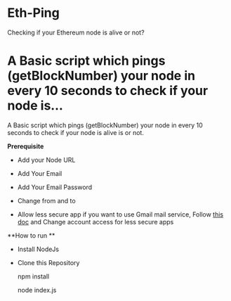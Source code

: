 # Eth-Ping
Checking if your Ethereum node is alive or not?  

# A Basic script which pings (getBlockNumber) your node in every 10 seconds to check if your node is…



A Basic script which pings (getBlockNumber) your node in every 10 seconds to check if your node is alive is or not. 

**Prerequisite**

* Add your Node URL

* Add Your Email

* Add Your Email Password

* Change from and to 

* Allow less secure app if you want to use Gmail mail service, Follow [this doc](https://support.google.com/accounts/answer/6010255hl=en) and Change account access for less secure apps

**How to run **

* Install NodeJs

* Clone this Repository

    npm install

    node index.js 
